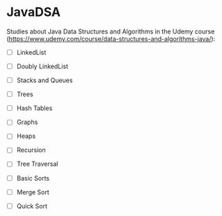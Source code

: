 # JavaDSA

Studies about Java Data Structures and Algorithms in the Udemy course (https://www.udemy.com/course/data-structures-and-algorithms-java/):

- [ ] LinkedList
- [ ] Doubly LinkedList
- [ ] Stacks and Queues
- [ ] Trees
- [ ] Hash Tables
- [ ] Graphs
- [ ] Heaps
- [ ] Recursion
- [ ] Tree Traversal
- [ ] Basic Sorts
- [ ] Merge Sort
- [ ] Quick Sort

